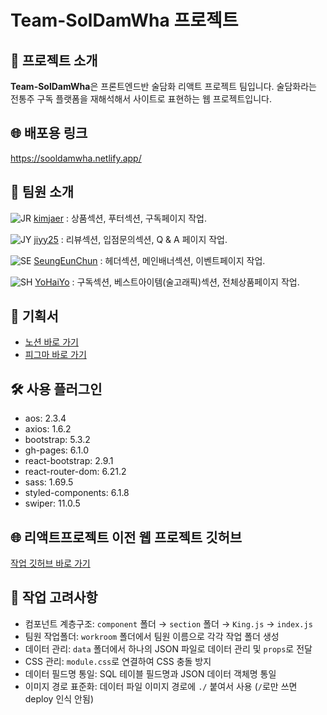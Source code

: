 # Team-SolDamWha 프로젝트

## 🚀 프로젝트 소개

**Team-SolDamWha**은 프론트엔드반 술담화 리액트 프로젝트 팀입니다. 술담화라는 전통주 구독 플랫폼을 재해석해서 사이트로 표현하는 웹 프로젝트입니다.

## 🌐 배포용 링크

https://sooldamwha.netlify.app/

## 🌟 팀원 소개

![JR](https://github.com/YoHaiYo/React-SoolDamWha.github.io/assets/124754510/310410e2-7210-49ca-a8aa-b8f8d8c55beb) [kimjaer](https://github.com/kimjaer)
 : 상품섹션, 푸터섹션, 구독페이지 작업.

 ![JY](https://github.com/YoHaiYo/React-SoolDamWha.github.io/assets/124754510/c7a2e01a-9974-4c3f-9101-422323fc1291) [jiyy25](https://github.com/jiyy25) 
 : 리뷰섹션, 입점문의섹션, Q & A 페이지 작업.
 
 ![SE](https://github.com/YoHaiYo/React-SoolDamWha.github.io/assets/124754510/b4ee5657-ad51-47f9-94c1-13e2a8ed012b) [SeungEunChun](https://github.com/SeungEunChun)
 : 헤더섹션, 메인배너섹션, 이벤트페이지 작업.
  
![SH](https://github.com/YoHaiYo/React-SoolDamWha.github.io/assets/124754510/4bf043ac-9ad9-4bce-b8ef-76d6b928f45d) [YoHaiYo](https://github.com/YoHaiYo)
 : 구독섹션, 베스트아이템(술고래픽)섹션, 전체상품페이지 작업.

## 📑 기획서

- [노션 바로 가기](https://invented-level-d67.notion.site/9299e0485c414f87bd02d8b202c4364d?pvs=4)
- [피그마 바로 가기](https://www.figma.com/file/WSM71CyE0wCWzO0NUIjMvK/%ED%94%84%EB%A1%A0%ED%8A%B8%ED%8C%80-%EC%9E%84%EC%8B%9C%EB%B0%A9!?type=design&node-id=0%3A1&mode=design&t=HmZvD6Zc8vn8ZghQ-1)

## 🛠️ 사용 플러그인

- aos: 2.3.4
- axios: 1.6.2
- bootstrap: 5.3.2
- gh-pages: 6.1.0
- react-bootstrap: 2.9.1
- react-router-dom: 6.21.2
- sass: 1.69.5
- styled-components: 6.1.8
- swiper: 11.0.5

## 🌐 리액트프로젝트 이전 웹 프로젝트 깃허브

[작업 깃허브 바로 가기](https://github.com/YoHaiYo/Team-SoolDamWha)

## 🤔 작업 고려사항

- 컴포넌트 계층구조: `component` 폴더 → `section` 폴더 → `King.js` → `index.js`
- 팀원 작업폴더: `workroom` 폴더에서 팀원 이름으로 각각 작업 폴더 생성
- 데이터 관리: `data` 폴더에서 하나의 JSON 파일로 데이터 관리 및 `props`로 전달
- CSS 관리: `module.css`로 연결하여 CSS 충돌 방지
- 데이터 필드명 통일: SQL 테이블 필드명과 JSON 데이터 객체명 통일
- 이미지 경로 표준화: 데이터 파일 이미지 경로에 `./` 붙여서 사용 (`/`로만 쓰면 deploy 인식 안됨)
